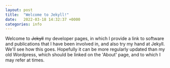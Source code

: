 ```yaml
---
layout: post
title:  "Welcome to Jekyll!"
date:   2022-03-18 14:32:37 +0000
categories: info
---
```


Welcome to ~~Jekyll~~ my developer pages, in which I provide a link to software and publications that I have been involved in, and also try my hand at Jekyll. We'll see how this goes. Hopefully it can be more regularly updated than my old Wordpress, which should be linked on the 'About' page, and to which I may refer at times.
